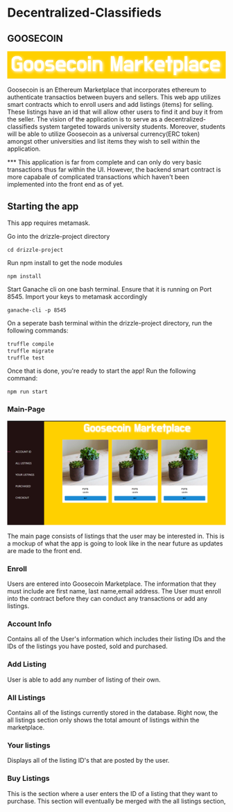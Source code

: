 # Decentralized-Classifieds

## GOOSECOIN 
![My image](https://github.com/a5chanda/Goosecoin-Marketplace/blob/master/Routes/Goosecoin.png)



Goosecoin is an Ethereum Marketplace that incorporates ethereum to authenticate transactios between buyers and sellers. This web app utilizes smart contracts which to enroll users and add listings (items) for selling. These listings have an id that will allow other users to find it and buy it from the seller. The vision of the application is to serve as a decentralized-classifieds system targeted towards university students. Moreover, students will be able to utilize Goosecoin as a universal currency(ERC token) amongst other universities and list items they wish to sell within the application.


*** This application is far from complete and can only do very basic transactions thus far within the UI. However, the backend smart contract is more capabale of complicated transactions which haven't been implemented into the front end as of yet.

## Starting the app

This app requires metamask.

Go into the drizzle-project directory
```
cd drizzle-project
```

Run npm install to get the node modules
```
npm install
```

Start Ganache cli on one bash terminal. Ensure that it is running on Port 8545.
Import your keys to metamask accordingly
```
ganache-cli -p 8545
```

On a seperate bash terminal within the drizzle-project directory, run the following commands:
```
truffle compile
truffle migrate
truffle test
```

Once that is done, you're ready to start the app! Run the following command:
```
npm run start
```




### Main-Page

![My image](https://github.com/a5chanda/Goosecoin-Marketplace/blob/master/Routes/Main.png)

The main page consists of listings that the user may be interested in. This is a mockup of what the app is going to look like in the near future as updates are made to the front end.


### Enroll

Users are entered into  Goosecoin Marketplace. The information that they must include are first name, last name,email address. The User must enroll into the contract before they can conduct any transactions or add any listings.


### Account Info

Contains all of the User's information which includes their listing IDs and the IDs of the listings you have posted, sold and purchased.


### Add Listing

User is able to add any number of listing of their own. 


### All Listings

Contains all of the listings currently stored in the database. Right now, the all listings section only shows the total amount of listings within the marketplace.


### Your listings

Displays all of the listing ID's that are posted by the user.


### Buy Listings

This is the section where a user enters the ID of a listing that they want to purchase. This section will eventually be merged with the all listings section,
